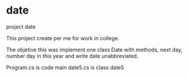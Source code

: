 # date
project date

This project create per me for work in college.

The objetive this was implement one class Date with methods, next day, number day in this year and write date unabbreviated.


Program.cs is code main
date5.cs is class date5
